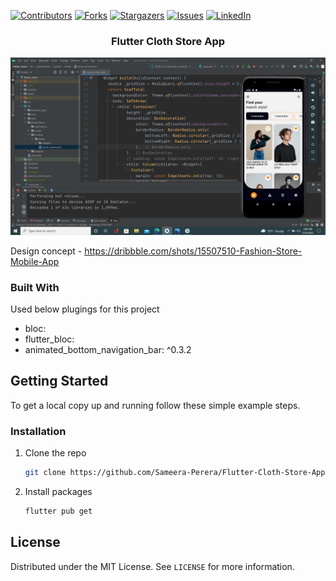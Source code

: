 [![Contributors][contributors-shield]][contributors-url]
[![Forks][forks-shield]][forks-url]
[![Stargazers][stars-shield]][stars-url]
[![Issues][issues-shield]][issues-url]
[![LinkedIn][linkedin-shield]][linkedin-url]
<!-- PROJECT LOGO -->
<p align="center">
  <h3 align="center">Flutter Cloth Store App</h3>
</p>

[![Product Name Screen Shot][product-screenshot]](https://example.com)

Design concept - https://dribbble.com/shots/15507510-Fashion-Store-Mobile-App

### Built With
Used below plugings for this project

* bloc:
* flutter_bloc:
* animated_bottom_navigation_bar: ^0.3.2


<!-- GETTING STARTED -->
## Getting Started

To get a local copy up and running follow these simple example steps.

### Installation

1. Clone the repo
   ```sh
   git clone https://github.com/Sameera-Perera/Flutter-Cloth-Store-App.git
   ```
2. Install packages
   ```sh
   flutter pub get
   ```


<!-- LICENSE -->
## License

Distributed under the MIT License. See `LICENSE` for more information.

<!-- MARKDOWN LINKS & IMAGES -->
<!-- https://www.markdownguide.org/basic-syntax/#reference-style-links -->
[contributors-shield]: https://img.shields.io/github/contributors/Sameera-Perera/Flutter-Cloth-Store-App.svg?style=for-the-badge
[contributors-url]: https://github.com/Sameera-Perera/Flutter-Cloth-Store-App/graphs/contributors
[forks-shield]: https://img.shields.io/github/forks/Sameera-Perera/Flutter-Cloth-Store-App.svg?style=for-the-badge
[forks-url]: https://github.com/Sameera-Perera/Flutter-Cloth-Store-App/network/members
[stars-shield]: https://img.shields.io/github/stars/Sameera-Perera/Flutter-Cloth-Store-App.svg?style=for-the-badge
[stars-url]: https://github.com/Sameera-Perera/Flutter-Cloth-Store-App/stargazers
[issues-shield]: https://img.shields.io/github/issues/Sameera-Perera/Flutter-Cloth-Store-App.svg?style=for-the-badge
[issues-url]: https://github.com/Sameera-Perera/Flutter-Cloth-Store-App/issues
[linkedin-shield]: https://img.shields.io/badge/-LinkedIn-black.svg?style=for-the-badge&logo=linkedin&colorB=555
[linkedin-url]: http://www.linkedin.com/in/sameera-perera-1148081b8
[product-screenshot]: screenshots/building_app.png